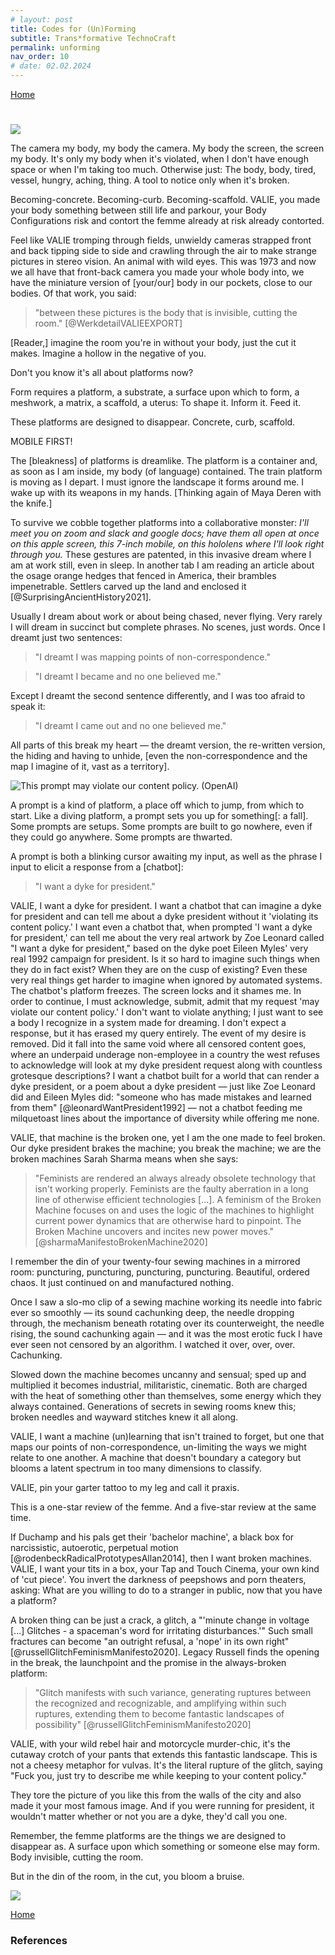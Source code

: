 ```yaml
---
# layout: post
title: Codes for (Un)Forming
subtitle: Trans*formative TechnoCraft
permalink: unforming
nav_order: 10
# date: 02.02.2024
---
```


[Home](https://coding.care)

#   
<!-- Codes for (Un)Forming -->

![](../assets/img/valie-2cam.jpg)

The camera my body, my body the camera. My body the screen, the screen my body. It's only my body when it's violated, when I don't have enough space or when I'm taking too much. Otherwise just: The body, body, tired, vessel, hungry, aching, thing. A tool to notice only when it's broken. 

Becoming-concrete. Becoming-curb. Becoming-scaffold. VALIE, you made your body something between still life and parkour, your Body Configurations risk and contort the femme already at risk already contorted. 

Feel like VALIE tromping through fields, unwieldy cameras strapped front and back tipping side to side and crawling through the air to make strange pictures in stereo vision. An animal with wild eyes. This was 1973 and now we all have that front-back camera you made your whole body into, we have the miniature version of [your/our] body in our pockets, close to our bodies. Of that work, you said: 

>"between these pictures is the body that is invisible, cutting the room." [@WerkdetailVALIEEXPORT]

[Reader,] imagine the room you're in without your body, just the cut it makes. Imagine a hollow in the negative of you. 

Don't you know it's all about platforms now? 

Form requires a platform, a substrate, a surface upon which to form, a meshwork, a matrix, a scaffold, a uterus: To shape it. Inform it. Feed it.

These platforms are designed to disappear. Concrete, curb, scaffold. 

MOBILE FIRST! 

The [bleakness] of platforms is dreamlike. The platform is a container and, as soon as I am inside, my body (of language) contained. The train platform is moving as I depart. I must ignore the landscape it forms around me. I wake up with its weapons in my hands. [Thinking again of Maya Deren with the knife.]

To survive we cobble together platforms into a collaborative monster: *I'll meet you on zoom and slack and google docs; have them all open at once on this apple screen, this 7-inch mobile, on this hololens where I'll look right through you.* These gestures are patented, in this invasive dream where I am at work still, even in sleep. In another tab I am reading an article about the osage orange hedges that fenced in America, their brambles impenetrable. Settlers carved up the land and enclosed it [@SurprisingAncientHistory2021].

Usually I dream about work or about being chased, never flying. Very rarely I will dream in succinct but complete phrases. No scenes, just words. Once I dreamt just two sentences: 

>"I dreamt I was mapping points of non-correspondence."

>"I dreamt I became and no one believed me."

Except I dreamt the second sentence differently, and I was too afraid to speak it:

>"I dreamt I came out and no one believed me."

All parts of this break my heart — the dreamt version, the re-written version, the hiding and having to unhide, [even the non-correspondence and the map I imagine of it, vast as a territory].

![This prompt may violate our content policy. (OpenAI)](../assets/img/violatepolicy.png)

A prompt is a kind of platform, a place off which to jump, from which to start. Like a diving platform, a prompt sets you up for something[: a fall]. Some prompts are setups. Some prompts are built to go nowhere, even if they could go anywhere. Some prompts are thwarted. 

A prompt is both a blinking cursor awaiting my input, as well as the phrase I input to elicit a response from a [chatbot]:

>"I want a dyke for president."

VALIE, I want a dyke for president. I want a chatbot that can imagine a dyke for president and can tell me about a dyke president without it 'violating its content policy.' I want even a chatbot that, when prompted 'I want a dyke for president,' can tell me about the very real artwork by Zoe Leonard called "I want a dyke for president," based on the dyke poet Eileen Myles' very real 1992 campaign for president. Is it so hard to imagine such things when they do in fact exist? When they are on the cusp of existing? Even these very real things get harder to imagine when ignored by automated systems. The chatbot's platform freezes. The screen locks and it shames me. In order to continue, I must acknowledge, submit, admit that my request 'may violate our content policy.' I don't want to violate anything; I just want to see a body I recognize in a system made for dreaming. I don't expect a response, but it has erased my query entirely. The event of my desire is removed. Did it fall into the same void where all censored content goes, where an underpaid underage non-employee in a country the west refuses to acknowledge will look at my dyke president request along with countless grotesque descriptions? I want a chatbot built for a world that can render a dyke president, or a poem about a dyke president — just like Zoe Leonard did and Eileen Myles did: "someone who has made mistakes and learned from them" [@leonardWantPresident1992] — not a chatbot feeding me milquetoast lines about the importance of diversity while offering me none.



VALIE, that machine is the broken one, yet I am the one made to feel broken. Our dyke president brakes the machine; you break the machine; we are the broken machines Sarah Sharma means when she says:

>"Feminists are rendered an always already obsolete technology that isn't working properly. Feminists are the faulty aberration in a long line of otherwise efficient technologies [...]. A feminism of the Broken Machine focuses on and uses the logic of the machines to highlight current power dynamics that are otherwise hard to pinpoint. The Broken Machine uncovers and incites new power moves." [@sharmaManifestoBrokenMachine2020]

I remember the din of your twenty-four sewing machines in a mirrored room: puncturing, puncturing, puncturing, puncturing. Beautiful, ordered chaos. It just continued on and manufactured nothing. 

Once I saw a slo-mo clip of a sewing machine working its needle into fabric ever so smoothly — its sound cachunking deep, the needle dropping through, the mechanism beneath rotating over its counterweight, the needle rising, the sound cachunking again — and it was the most erotic fuck I have ever seen not censored by an algorithm. I watched it over, over, over. Cachunking.  

Slowed down the machine becomes uncanny and sensual; sped up and multiplied it becomes industrial, militaristic, cinematic. Both are charged with the heat of something other than themselves, some energy which they always contained. Generations of secrets in sewing rooms knew this; broken needles and wayward stitches knew it all along.

VALIE, I want a machine (un)learning that isn't trained to forget, but one that maps our points of non-correspondence, un-limiting the ways we might relate to one another. A machine that doesn't boundary a category but blooms a latent spectrum in too many dimensions to classify. 

VALIE, pin your garter tattoo to my leg and call it praxis.

This is a one-star review of the femme. And a five-star review at the same time. 

If Duchamp and his pals get their 'bachelor machine', a black box for narcissistic, autoerotic, perpetual motion [@rodenbeckRadicalPrototypesAllan2014], then I want broken machines. VALIE, I want your tits in a box, your Tap and Touch Cinema, your own kind of 'cut piece'. You invert the darkness of peepshows and porn theaters, asking: What are you willing to do to a stranger in public, now that you have a platform? 

A broken thing can be just a crack, a glitch, a "'minute change in voltage [...] Glitches - a spaceman's word for irritating disturbances.'" Such small fractures can become "an outright refusal, a 'nope' in its own right" [@russellGlitchFeminismManifesto2020]. Legacy Russell finds the opening in the break, the launchpoint and the promise in the always-broken platform:

>"Glitch manifests with such variance, generating ruptures between the recognized and recognizable, and amplifying within such ruptures, extending them to become fantastic landscapes of possibility" [@russellGlitchFeminismManifesto2020]

VALIE, with your wild rebel hair and motorcycle murder-chic, it's the cutaway crotch of your pants that extends this fantastic landscape. This is not a cheesy metaphor for vulvas. It's the literal rupture of the glitch, saying "Fuck you, just try to describe me while keeping to your content policy." 

They tore the picture of you like this from the walls of the city and also made it your most famous image. And if you were running for president, it wouldn't matter whether or not you are a dyke, they'd call you one. 

Remember, the femme platforms are the things we are designed to disappear as. A surface upon which something or someone else may form. Body invisible, cutting the room. 

But in the din of the room, in the cut, you bloom a bruise.  

![](../assets/img/valie-garter.jpg)

[Home](https://coding.care)

### References




<!-- You shoot a film down your throat as you're speaking called "I turn over the pictures of my voice in my head" -->

<!-- Video down your vocal cords as you speak a piece about ? "...I turn over the pictures of my voice in my head" (2008) -->



<!-- VALIE, I'd ask you to fuck me while you're wearing those pants, while you're about to be sworn in as the next dyke president (no matter your sexuality, if you're running for president, they'll call you a dyke)(and whatever, Arnold's also from Austria). I'd ask you to, but that desire would get flattened into the porn tropes and traumas  -->

<!-- I'd ask you to fuck me but then I'm just playing into the stereotypes from the training datasets — all they know of queerness is this. I became more than trauma and porn tropes and no one believed me. These points of non-correspondence are snowballing. They have weight, even if it can't be measured with similarity scores, [even if its form/platform the scaffold won't hold.]  -->

<!-- how VALIE does broken machines, does Form? -->

<!-- Queer codes and platforms. Make a note how these are related.  -->
<!-- The physical therapist today says when I work on muscle strength I will no longer have to contort to strange shapes to hold my body up. "But the memes!" I think. "That's just how queer folks sit in chairs!" It was one of the first moments my curling in on myself — that invisibility — felt okay. If I find the muscles in my body will I no longer be queer, will I straighten, be seen?" This glitch of me, how I am a broken girl.*  -->

<!-- I bend my body to the plugins, wondering if language grows inside the bones the way they strengthen from being pulled by muscles, strengthened by their resistance. **What is the equal and opposite force of water falling?** -->

<!-- maya deren -->
<!-- Becoming by forming, changing by (re)forming,  -->

<!-- [oblique strategies responses] -->
<!-- I am yearning for this repetition; I find it in loops of fiber. -->
<!-- who decides these things, the poetics of code standards societies -->

<!-- all platforms are products   -->

<!-- a platform is a container, i write i write i write to put something inside, to fill up to churn churn churn to produce until the platform is full until commerce is satisfied. if i could churn myself into a platform then i would know i had really made something, something i could sell. -->

<!-- i want the perfect place to write that makes the words come out (right) makes them saleable, understood, makes them change something for good, makes the platform i need for them rise up out of the underbrush, out of the many imperfect platforms i have tried.  -->

<!-- Wield a tool without thinking when it 'just works', ignore how it forms the landscape.  -->



<!-- The public transit company that runs the trains in Berlin wrote and produced a musical and people paid to go see it and it sold out in minutes and they live streamed it into our homes — now that's cross-platform branding (literally).  -->
<!-- One of the train lines has been running off schedule for months because of something that translates from German as "cable theft" but I think actually means cable ice?  -->

<!-- Is the opposite of 'transformative' 'unforming'? Or merely 'forming'? THe thesaurus antonym of 'transformative' is 'uneventful' or 'ordinary' but this misses the form-al aspect.  -->



<!-- combines queer use (ahmed), glitch feminism (russel), trans/gender glitch (sunden), broken machines (sharma), -->
<!-- --shift-heading-level-by=NUMBER -->

<!-- what is this a review of, two voices. of being femme-presenting. -->

<!-- VALIE EXPORT & GLITCH FEMINISM (un)___ing (un)femmeing [future feminist machine museum] -->

<!-- Is it unforming or reforming, or these are the same.  -->

<!-- In the Future Feminist Machine Museum, we  -->

<!-- >"words encoding the bodies they cover. And despite everything the body remains." [@rankineCitizenAmericanLyric2014] -->

<!-- ![time lapse photo of train running on train station with people beside during daytime](https://images.unsplash.com/photo-1466338323166-f93e7299d3dd?crop=entropy&cs=srgb&fm=jpg&ixid=MXwxOTA3MDh8MHwxfHNlYXJjaHwzfHxwbGF0Zm9ybXxlbnwwfHx8&ixlib=rb-1.2.1&q=85)
*Photo by [Reginar](https://unsplash.com/@reginar?utm_source=jotterpad&utm_medium=referral&utm_campaign=api-credit)
![white metal tower](https://images.unsplash.com/uploads/1411156081190e9e751d9/c81ee291?crop=entropy&cs=srgb&fm=jpg&ixid=MXwxOTA3MDh8MHwxfHNlYXJjaHwyMXx8cGxhdGZvcm18ZW58MHx8fA&ixlib=rb-1.2.1&q=85)
*Photo by [Kaleb Nimz](https://unsplash.com/@kalebnimz?utm_source=jotterpad&utm_medium=referral&utm_campaign=api-credit) -->

<!-- Elsewhere I have written "an app could include everything I've been researching? strawflower/i'm still alive? what would i do with it as a performance?" "A creative writing code-creative-critical lyric essay hybrid digital work imbued with data xr ar read over zoom experienced through plexiglass something about how we are together not together keeping it barely together" -->

<!-- >"they often have a first person, it isn’t my first person—and furthermore, it’s a first person at the very edge of its decomposition." [@sedgwickWeatherProust2012]  -->

<!-- Three months after our argument I am still compelled to look up the specific technical consideration that pertains to it, although we are not speaking. I find a page full of diagrams of overflow drains for bathtubs. I need to find out where the water goes. *didn't you ever learn how to take a bath*, she said, and now I know, down to the curve of the pipes. I know the overflow drain leads to the same place as the regular drain. It doesn't flood the cavity between the tub husk and the wall like I imagined when she suggested I might be damaging her home; it all drains down, through the same pipes, it all connects. Someone thought of this, someone made a place for the overflow to go. The overflow of images of drains, they overflow. I was the overflow, too much of me for the tub, too much for her, just leaking, draining all over the place, no sense, nonsense.  -->

<!-- I look for free stock image of this but the options are all too pleasant.  -->

<!-- ![](https://unsplash.com/photos/UY1AaiAu67E)
![](https://unsplash.com/photos/JwsBVBcF-JQ)
![](https://unsplash.com/photos/B0XmOAjZgvc) -->

<!-- # Glitch Femme, Broken Machine // Codes for (re)forming -->
<!-- hunger makes me a modern girl -->
<!-- This broken machine doesn't need feeding. She won't accept your mediocre fucks any longer (or your pronouns). -->
<!-- The broken girl is a machine. The glitch is her move. She makes space for herself, elongating the moment of error where she is most alive with possibility.  -->
<!-- Like drawing a labyrinth on the ground, she folds in on herself to make more space from nothing, turns a line into a journey with dimensions, a pause that becomes infinitude.  -->

<!-- broken machine essay -->
<!-- platform for creative-critical-code / lyric-essay-netart objects, choices of gui/database have politic (what from the zine brings it back now/makes it matter to tech/) -->

<!-- What uncomfortable affects/emotions emerge when we are brought into process? When the veil falls away that divided the maker from the audience? What do process-oriented modes reveal that we don't want to see? Neoliberal disgust with imperfection. The labor being asked of us, the labor we place upon ourselves.  -->

<!-- * I'm not sure who the we I use is, already collective data? Already acknowledging myself is diffuse? not sure who i'm writing from or what unstable gender, self I am. 
* situating subject positions -->

<!-- "Everything will be taken away" said Adrian Piper -->

<!-- [XXXCUT?][I know I say we too much and am constantly asked who is the we and I bristle at the the, the I. We cannot be pinned down. Will not be canny. I am a we and it was fine (in a "this is fine" way) when Whitman contained multitudes so queerly well it wasn't fine we couldn't get married, were getting dragged behind F350s, and marriage isn't the goal, it's ah ah ah ah staying alive and I still don't know what I need, it isn't marriage or immortality, closer to immutability, for everything trans and nothing to ever change. If we is a queering, if I and if we, and I like/don't-like how it bristles you, it destabilizes what was never really stable in the first place. I say we because there is no I for me. I will not do. Which is not meant to eschew your I and everything it holds for you, how hard you fight to claim it. Only talking here of where I struggle to use I, but I don't take for granted the rights it affords. I still use I to do the every day work of being alive. When I am lucky, I gets me out of the house and gets me safe home again. But I am influenced and small. I am an incoherent indiscrete blob resisting definition's edges. This micro biome and I, we do the resisting. This tool I leverage ('I' twist, lever, wedge, only on the scale of mechanical physics does this work) to get through today, this I that feels this 'this is fine' this 'this' just is.] -->
<!-- >And no "me" and just fine. And the yous and this we don't have names but we don't need them, the we is an endless, ever-expanding, and always-unresolved collection of queering blobs. I'm a we. "Me and you have been together for quite some time, we've seen some things together and we've been through some things. Maybe it was for a minute, maybe it's been the entirety of your life that we've been together, me." -->

<!-- Describe a profound encounter with art. Specifics, the emotion, movement, epistolary.  -->

<!-- valie export, sadie benning sucking her thumb, [who] tits against plate glass -->

<!-- sadie, valie, I wanna be real cool. I wanna set my works to rock and roll.  -->

<!-- I wanna be real cool like you. I wanna set my works to rock and roll.  -->


<!-- I want your tattoo of a garter pinned to my leg and call it praxis.  -->



<!-- I do like a ponytail if it's impossibly high. In a room full of femme, we found we all had some kind of aesthetic identifier. Mine was ridiculous lipstick, most of them used eyeliner or mascara as armor. They wouldn't go to work without. We all had a need for the armor too.  -->


<!-- This making me want to look and linger is the glitch and the smooth edge at the same time? It is the cut in the fabric and the stitch repairing it. [no] -->

<!-- The symbols for mathematical notation, crochet notation, electrical notation, and alchemical notation have much in common. -->

<!-- Sadie does this too, queers and blurs it with the music, the thumb sucking, the slow dancing, making me want to.  -->

<!-- "“She said, 'Go ahead, fall in love with me. What else do you have to do?'" // "We were going to hollywood" -->

<!-- ⌁⌁⌁ techno &#x2301;
⌇⌇⌇craft &#x2307;
⏦⏦⏦ trans &#x23E6;
꩜꩜꩜ formative &#xAA5C;
\* asterisk 
⏝⏜
⏛ fuse
⌑ square lozenge
∤ does not divide
⊀ does not precede
∄ unicode "There Does Not Exist" -->
<!-- 
ˇ opt shift t
‡ opt shift 7
° opt shift 8
¨ opt shift u
” opt shift open bracket
˘ opt shift period
->

<!-- VALIE, you probably didn't mean for me to yell it, but all-caps takes on a different valence now, and so I must. I must yell it across a green green valley like I'm Maria Von Trapp in the Alps I suppose, and I went to Vienna to see your retrospective VALIE and when I was there I was surprised by all the Nazi monuments I accidentally encountered. It's not like Germany, or at least Berlin, where the vibe is very `mea culpa` (to a fault) (what does that even mean), it's more like `oh brass placard by the way here's the gestapo headquarters` This feels like a glitch in google maps when you're walking along in a picturesque city, but no, this is how facism works, picture perfect.  -->

<!-- maya deren with the knife -->


<!-- making and breaking, the queer use of lying in bed / unable to dissertate in a pandemic, creating/learning a web home versus completing the projects i said i would make when i came in, how every part/skill is connected, can be stitched together and reconnected and collaborated with to make the text thing
the parts of myself collaborate with each other, reacquainted as if strangers -->

<!-- something that tracks the time, pace/cadence, smell of every word, my heartbeat and breath pattern, the over collection of its data and the pond it sits in, the energy sinkhole…(connect sink holes to the cave state, the show me state, the trauma state) what is this duct taped story object, touching object, screen i am making, a way to reach through the plexiglass to each other,  -->

<!-- hwang-deviant care for deviant futures
tuck-suspending damage
preciado-testo/countersexual -->

<!-- russell-glitch fem -->
<!-- ahmed-queer use -->
<!-- sharma-manifesto for the broken machines -->
<!-- sundén-on trans-, glitch, and gender as the machinery of failure -->

<!-- russell-glitch feminism -->
<!-- **>"The glitch is the catalyst, not the error." (Russell)** -->
<!-- **>"With physical movement often restricted, female-identifying people, queer people, Black people invent ways to create space through rupture" (Russell 7).**  -->
<!-- **>"Glitch manifests with such variance, generating ruptures between the recognized and recognizable, and amplifying within such ruptures, extending them to become fantastic landscapes of possibility" (Russell 28).** -->
<!-- >" [quoting John Glenn 'Literally, a glitch… is such a minute change in voltage that no fuse could protect against it.' and St Petersberg Times 'Glitches-a spaceman's word for irritating disturbances.'" "an outright refusal, a 'nope' in its own right" (Russell 29) -->
<!-- >"glitch moves, but glitch also blocks […]. Glitch prompts and glitch prevents." (Russell 30)
>"“This white cyberfeminist landscape marginalized queer people, trans people, and people of color aiming to decolonize digital space by their production via similar channels and networks. Exceptions such as the Old Boys’ Network, SubROSA, or the VNX Matrix were impactful in offering up alternative discourse that recognized peripherally racism alongside sexism, but the hypervisibility of white faces and voices across feminist cyberculture demonstrated ongoing exclusion, even within this new, “utopic” setting.” (Glitch Feminism: A Manifesto Legacy Russell)
>"“Glitch feminism urges us to consider the in-between as a core component of survival—neither masculine nor feminine, neither male nor female, but a spectrum across which we may be empowered to choose and define ourselves for ourselves.”
>“glitch is celebrated as a vehicle of refusal, a strategy of nonperformance. This glitch aims to make abstract again that which has been forced into an uncomfortable and ill-defined material: the body.” -->

<!-- queer use as vandalism & broken machines []
>"If not to be subjected to the will of the colonizer is to queer use or even to become queer through misuse (perversion as self-revelation), to queer use is to live in proximity to violence. To queer use is to linger on the material qualities of that which you are supposed to pass over; it is to recover a potential from materials that have been left behind, all the things you can do with paper if you refuse the instructions. That recovery can be dangerous. The creativity of queer use becomes an act of destruction, whether intended or not; not digesting something, spitting it out; putting it about."
>"a blockage can be how the system is working. The system is working by stopping those are trying to transform the system. This means that: to transform a system we have to stop the system from working. When you stop the machine from working, you damage the machine." (Ahmed") >“to transform a system we have to stop a system from working” (Ahmed)
>“there are queer possibilities not only in use, how materials can be picked up when we refuse an instruction, but in not being of use.” (Ahmed) -->

<!-- trans/gender glitch, machinery of failure [@sundenTransGlitchGender2015] -->
<!-- >"as if there was nothing unruly or wild at heart of how technologies work […] technology rather provides one of the ways in which bodies become viable at all" (Sundén) -->
<!-- >"a surge of current or a spurious, illegitimate signal that breaks the ﬂow of energy or information […] rarely a complete collapse […] a momentary loss of control" (Sundén)
>"to think gender as technological emphasizes a way of thinking gender as machinery" "It facilitates a way of **thinking gender as broken, unstable, fragile machinery, as something based on its very brokenness."** (Sundén)
>"Glitch is a struggle with binaries. Glitch in digital media is caused by lost or incorrect binary code" (Sundén)
>**"Glitch, then, is gender in its most raw, technological form" (Sundén).**
>"**femininity is a technology of failure, and the ideal of smooth, slick, seamless, effortless femininity impossible. […] The starting point, the very foundation, is rather always that of a broken machine."** (Sundén)
>"Gender glitch art is the kind of gender performances that consciously break the ﬂow of gender, that proudly stage the many ways in which gender is broken, and can be broken. It celebrates contrasts, inconsistencies, irregularities and imperfections." (Sundén)
>"high fidelity gender strives toward impossibly seamless perfection along the lines of equally impossibly pure femininity and masculinity. Gender as high fidelity is a transparent gender experience that transcends mediation, which performs an act of forgetting about the technologies of gender (which make such an erasure possible in the ﬁrst place)." (Sundén)
>"Glitch is that which betrays …, it is the beauty and simultaneously the sadness and pain of crashing and skipping, which ultimately emphasizes the fragility…" (Sundén)
**>"The promise of glitch gender is precisely that it can never be fully known, never fully controlled […]. The promise of glitch is the fact that there is something unruly—or agential—at the very core of how gender works technologically." (Sundén)**
>"Gender glitch holds a similar potential—to infiltrate, make dirty, and ultimately put pressure on the norms of pure gender high ﬁdelity." (Sundén)
"vulnerability / technological anticipation / materiality and fragility" (Heidegger's at hand vs)  -->
<!-- Sharma broken machine
>"What happens when the machine world no longer reciprocates man's love and instead questions his power?"
>"continue this work of not working well. Broken Machines are powerful purveyors of mayhem and confusion." (Sharma)
**>"the idea of our contemporary social-political-economic system as an already-broken machine full of the incompatibly queer, raced, classed, and sexed broken-down machines is politically exciting for feminism."** 
>"power operates like a machine. Social injustice is inextricable from the specific machine logics of reigning technologies."
>"Broken Machine recognizes that to represent is also to be filed away." (Sharma)
>"The Broken Machine has already begun to redistribute power just by existing. And this is why patriarchs imagine these machines as in need of replacement."
>"Broken Machines do not see themselves extended in these new machine assistants. […] Broken Machines will not insist on better representation alone, recognizing that taking that argument to its logical end would mean that this sorority (Alexa, Cortana, Siri, and Erica) is met by a frat house of assistive technologies (Chads, Brads, and Alexander Mackenzie II's). […] 
>"Broken Machines do not flee the scene nor do they opt to be repaired in order to be plugged back into patriarchy's technological conditions of possibility. The Broken Machine refuses to use the batteries they're selling us;
>"Broken Machines have capacity for others when others are drained because they seek and find communal care rather than return to those original power sources that are simultaneously draining."
>"being challenged by the machine world is one of patriarchy's deepest fears. [...] The Broken Machine should not be understood as a new technology. It is not an upgrade to an older model or a feminist design solution."[@sharmaManifestoBrokenMachine2020] -->

<!-- ruja benjamin 
>"glitches are not spurious, but rather a kind of signal of how the system operates" (Benjamin) -->

<!-- >>My name sounds strange in anyone's mouth, and I'm lost in that bit of latent space, the time it takes for me to realize you mean this corporeal assemblage. I read on a tiktok this is called Depersonalization. I mean I read on a tiktok that I watched on an instagram reel that this is called Depersonalization, and this is how removed from the real I feel, the real that Baudrillard called the hyperreal. And Timothy Morton's got hyperobjects and now the machine learning people are making hypermodels, which are models to train other models. So I am once again asking what would be enough? How far from myself can I/you/we get? The pronoun glitches whenever I try to write. I use them all to mean this. I am a broken machine because I know there is no self in here.  -->

<!-- >>"they often have a first person, it isn’t my first person—and furthermore, it’s a first person at the very edge of its decomposition." [@sedgwickWeatherProust2012] -->

<!-- When I write a text prompt to converse with a chatbot, I am participating on a platform, standing upon mountainous [stria/furrows] of [language/text training data] that the platform requires to run. I get no sense of this scale from the  which it covers with an opaque veneer of chatbot model and visual interface. My true relationship is not with the chatbot but with the engineers who steer the model and with their understanding of the world; it's their dreamspace I enter.  -->

<!-- A 'bachelor machine' was a 20th century artistic concept originating with Marcel Duchamp, a closed-circuit box that imposed order on an mechanical system, usually with self-sustaining component (Duchamp's "Large Glass"). , perpetual motion,a concept theorized and built by Marcel Duchamp and built by him and others in the 20th century. Like the computational black box, the bachelor machine was an artistic cybernetic  designed for for imposing order with an element of enclosed chaos —  described as autoerotic, narcissistic, from Duchamp (?), and all the mid-20th century artists' fascination with boxes. The bachelor is a machine and the feminist is a broken one.  , perpetual motion, -->

<!-- 
>"the tender enemy you can touch"
>"the deftig pleasure of arriving at the realization of oneself"
>"And all through history women are fodder." (Myles, sausage opera)
>"[melancholy] It feels as if you, the confabulation of all these ground-up thoughts, are standing there in the wrong room for eternity."

>"being consumed by silence—and an obliviousness to whatever has become of you—is one definition of peace" (Aburraqib)

>"to show how it is what it is, even that it is what it is, rather than to show what it means."
How do you show 'how' something is what it is, or even 'that' something is what it is? Leaving aside that it was already near impossible to show what something means, it seems a greater task to show that something is what it is and to show how it goes about being what it is.  -->

<!-- 
*liz lemon writing feedback format*
10m - what pops
10m - q for the author
10m - q from the author
10m - opinions -->

